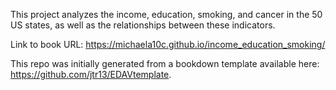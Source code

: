 This project analyzes the income, education, smoking, and cancer in the 50 US states, as well as the relationships between these indicators.

Link to book URL: https://michaela10c.github.io/income_education_smoking/

This repo was initially generated from a bookdown template available here: https://github.com/jtr13/EDAVtemplate.

